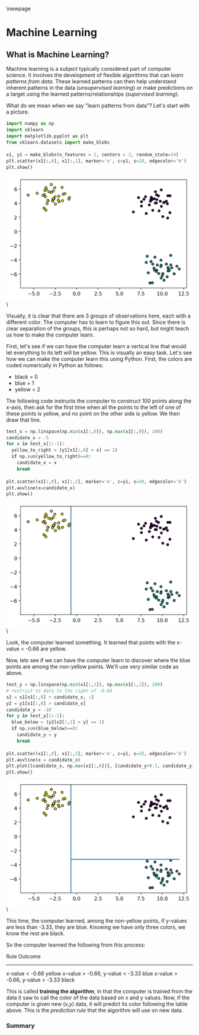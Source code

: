 \newpage

# Machine Learning

## What is Machine Learning?

Machine learning is a subject typically considered part of computer science. It
involves the development of flexible algorithms that can
_learn patterns from data_. These learned patterns can then help understand
inherent patterns in the data (_unsupervised learning_) or make predictions on
a target using the learned patterns/relationships (_supervised learning_).

What do we mean when we say "learn patterns from data"? Let's start with a
picture.


```python
import numpy as np
import sklearn
import matplotlib.pyplot as plt
from sklearn.datasets import make_blobs

x1, y1 = make_blobs(n_features = 2, centers = 3, random_state=24)
plt.scatter(x1[:,0], x1[:,1], marker='o', c=y1, s=20, edgecolor='k')
plt.show()
```

![](figures/03-Machine-Learning_figure1_1.png)\

Visually, it is clear that there are 3 groups of observations here, each with a different color.
The computer has to learn to figure this out. Since there is clear separation
of the groups, this is perhaps not so hard, but might teach us how to make
the computer learn.

First, let's see if we can have the computer learn a vertical line that would
let everything to its left will be yellow. This is visually an easy task. Let's see how we
can make the computer learn this using Python. First, the colors are coded numerically
in Python as follows:

+ black = 0
+ blue = 1
+ yellow = 2

The following code instructs the computer to construct 100 points along the
x-axis, then ask for the first time when all the points to the left of one of
these points is yellow, and no point on the other side is yellow. We then draw
that line.

```python
test_x = np.linspace(np.min(x1[:,0]), np.max(x1[:,0]), 100)
candidate_x = -5
for x in test_x[1:-1]:
  yellow_to_right = (y1[x1[:,0] > x] == 2)
  if np.sum(yellow_to_right)==0:
    candidate_x = x
    break

plt.scatter(x1[:,0], x1[:,1], marker='o', c=y1, s=20, edgecolor='k')
plt.axvline(x=candidate_x)
plt.show()
```

![](figures/03-Machine-Learning_figure2_1.png)\

Look, the computer learned something. It learned that points with the x-value < -0.66
are yellow.

Now, lets see if we can have the computer learn to discover where the blue points
are among the non-yellow points.  We'll use very similar code as above.


```python
test_y = np.linspace(np.min(x1[:,1]), np.max(x1[:,1]), 100)
# restrict to data to the right of -0.66
x2 = x1[x1[:,0] > candidate_x, :]
y2 = y1[x1[:,0] > candidate_x]
candidate_y = -10
for y in test_y[1:-1]:
  blue_below = (y2[x2[:,1] > y] == 1)
  if np.sum(blue_below)==0:
    candidate_y = y
    break

plt.scatter(x1[:,0], x1[:,1], marker='o', c=y1, s=20, edgecolor='k')
plt.axvline(x = candidate_x)
plt.plot([candidate_x, np.max(x1[:,0])], [candidate_y+0.1, candidate_y+0.1])
plt.show()
```

![](figures/03-Machine-Learning_figure3_1.png)\

This time, the computer learned, among the non-yellow points,
if y-values are less than -3.33, they are blue. Knowing we have only three colors,
we know the rest are black.

So the computer learned the following from this process:

Rule                               Outcome
---------------------------------  -----------
x-value < -0.66                    yellow
x-value > -0.66, y-value < -3.33   blue
x-value > -0.66, y-value > -3.33   black

This is called __training the algorithm__, in that the computer is trained from the data it saw to
call the color of the data based on x and y values. Now, if the computer is given new
(x,y) data, it will predict its color following the table above. This is the  _prediction rule_
that the algorithm will use on new data.

### Summary
